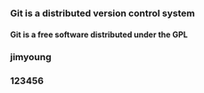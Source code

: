 ### Git **is** a distributed version control system
#### Git is a free software distributed under the GPL
### jimyoung
### 123456
